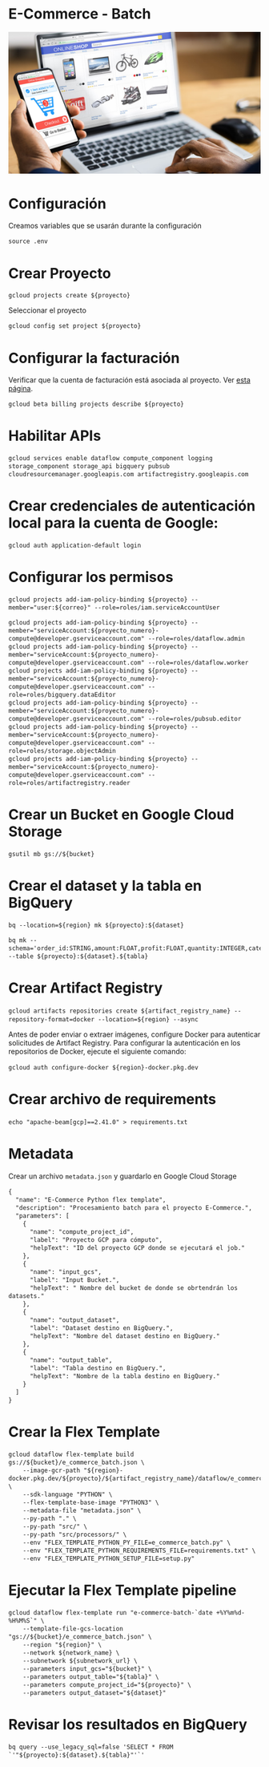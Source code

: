 
# E-Commerce - Batch

<img src="https://github.com/thecodemancer/e-commerce/blob/63dfe15f147e5eb22ae896aa3d861d78f007a2ef/img/e_commerce.jpeg" />

# Configuración

Creamos variables que se usarán durante la configuración

```
source .env
```

# Crear Proyecto

```
gcloud projects create ${proyecto}
```

Seleccionar el proyecto

```
gcloud config set project ${proyecto}
```

# Configurar la facturación

Verificar que la cuenta de facturación está asociada al proyecto. Ver [esta página](https://cloud.google.com/billing/docs/how-to/verify-billing-enabled#gcloud?hl=en).
```
gcloud beta billing projects describe ${proyecto}
```

# Habilitar APIs

```
gcloud services enable dataflow compute_component logging storage_component storage_api bigquery pubsub cloudresourcemanager.googleapis.com artifactregistry.googleapis.com
```

# Crear credenciales de autenticación local para la cuenta de Google:

```
gcloud auth application-default login
```


# Configurar los permisos
```
gcloud projects add-iam-policy-binding ${proyecto} --member="user:${correo}" --role=roles/iam.serviceAccountUser
```

```
gcloud projects add-iam-policy-binding ${proyecto} --member="serviceAccount:${proyecto_numero}-compute@developer.gserviceaccount.com" --role=roles/dataflow.admin
gcloud projects add-iam-policy-binding ${proyecto} --member="serviceAccount:${proyecto_numero}-compute@developer.gserviceaccount.com" --role=roles/dataflow.worker
gcloud projects add-iam-policy-binding ${proyecto} --member="serviceAccount:${proyecto_numero}-compute@developer.gserviceaccount.com" --role=roles/bigquery.dataEditor
gcloud projects add-iam-policy-binding ${proyecto} --member="serviceAccount:${proyecto_numero}-compute@developer.gserviceaccount.com" --role=roles/pubsub.editor
gcloud projects add-iam-policy-binding ${proyecto} --member="serviceAccount:${proyecto_numero}-compute@developer.gserviceaccount.com" --role=roles/storage.objectAdmin
gcloud projects add-iam-policy-binding ${proyecto} --member="serviceAccount:${proyecto_numero}-compute@developer.gserviceaccount.com" --role=roles/artifactregistry.reader
```


# Crear un Bucket en Google Cloud Storage

```
gsutil mb gs://${bucket}
```

# Crear el dataset y la tabla en BigQuery

```
bq --location=${region} mk ${proyecto}:${dataset}
```
```
bq mk --schema='order_id:STRING,amount:FLOAT,profit:FLOAT,quantity:INTEGER,category:STRING,sub_category:STRING,order_date:DATE,customer_name:STRING,state:STRING,city:STRING,order_period:STRING,month_of_order_date:STRING,target:FLOAT,sales_target_period:STRING' --table ${proyecto}:${dataset}.${tabla}
```

# Crear Artifact Registry

```gcloud artifacts repositories create ${artifact_registry_name} --repository-format=docker --location=${region} --async```

Antes de poder enviar o extraer imágenes, configure Docker para autenticar solicitudes de Artifact Registry. Para configurar la autenticación en los repositorios de Docker, ejecute el siguiente comando:

```gcloud auth configure-docker ${region}-docker.pkg.dev```

# Crear archivo de requirements

```echo "apache-beam[gcp]==2.41.0" > requirements.txt```

# Metadata

Crear un archivo ```metadata.json``` y guardarlo en Google Cloud Storage

```
{
  "name": "E-Commerce Python flex template",
  "description": "Procesamiento batch para el proyecto E-Commerce.",
  "parameters": [
    {
      "name": "compute_project_id",
      "label": "Proyecto GCP para cómputo",
      "helpText": "ID del proyecto GCP donde se ejecutará el job."
    },
    {
      "name": "input_gcs",
      "label": "Input Bucket.",
      "helpText": " Nombre del bucket de donde se obrtendrán los datasets."
    },    
    {
      "name": "output_dataset",
      "label": "Dataset destino en BigQuery.",
      "helpText": "Nombre del dataset destino en BigQuery."
    },
    {
      "name": "output_table",
      "label": "Tabla destino en BigQuery.",
      "helpText": "Nombre de la tabla destino en BigQuery."
    }
  ]
}
```

# Crear la Flex Template

```
gcloud dataflow flex-template build gs://${bucket}/e_commerce_batch.json \
    --image-gcr-path "${region}-docker.pkg.dev/${proyecto}/${artifact_registry_name}/dataflow/e_commerce_batch:latest" \
    --sdk-language "PYTHON" \
    --flex-template-base-image "PYTHON3" \
    --metadata-file "metadata.json" \
    --py-path "." \
    --py-path "src/" \
    --py-path "src/processors/" \
    --env "FLEX_TEMPLATE_PYTHON_PY_FILE=e_commerce_batch.py" \
    --env "FLEX_TEMPLATE_PYTHON_REQUIREMENTS_FILE=requirements.txt" \
    --env "FLEX_TEMPLATE_PYTHON_SETUP_FILE=setup.py"
```

# Ejecutar la Flex Template pipeline

```
gcloud dataflow flex-template run "e-commerce-batch-`date +%Y%m%d-%H%M%S`" \
    --template-file-gcs-location "gs://${bucket}/e_commerce_batch.json" \
    --region "${region}" \
    --network ${network_name} \
    --subnetwork ${subnetwork_url} \
    --parameters input_gcs="${bucket}" \
    --parameters output_table="${tabla}" \
    --parameters compute_project_id="${proyecto}" \
    --parameters output_dataset="${dataset}"     
```

# Revisar los resultados en BigQuery

```
bq query --use_legacy_sql=false 'SELECT * FROM `'"${proyecto}:${dataset}.${tabla}"'`'
```
